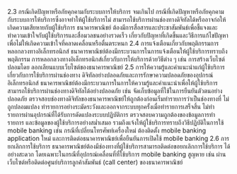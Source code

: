2.3 กรณีเกิดปัญหาหรือภัยคุกคามกับระบบการให้บริการ
จนเกินไป
กรณีที่เกิดปัญหาหรือภัยคุกคามกับระบบการให้บริการซึ่งอาจทำให้ผู้ใช้บริการไม่
สามารถใช้บริการผ่านช่องทางดิจิทัลได้หรืออาจก่อให้เกิดความเสียหายกับผู้ใช้บริการ ธนาคารพาณิชย์
ต้องมีการสื่อสารและประชาสัมพันธ์เพื่อชี้แจงและทำความเข้าใจกับผู้ใช้บริการและสื่อมวลชนอย่างรวดเร็ว
เกี่ยวกับปัญหาที่เกิดขึ้นและวิธีการแก้ไขปัญหา เพื่อไม่ให้เกิดความเข้าใจที่คลาดเคลื่อนหรือตื่นตระหนก
2.4 การแจ้งเตือนเกี่ยวกับพฤติกรรมการหลอกลวงทางอิเล็กทรอนิกส์
ธนาคารพาณิชย์ต้องมีกระบวนการในการแจ้งเตือนให้ผู้ใช้บริการทราบถึงพฤติกรรม
การหลอกลวงทางอิเล็กทรอนิกส์เกี่ยวกับการให้บริการด้วยวิธีต่าง ๆ เช่น การสร้างเว็บไซต์ปลอมโดย
ลอกเลียนแบบเว็บไซต์ของธนาคารพาณิชย์
2.5 การให้ความรู้และคำแนะนำแก่ผู้ใช้บริการเกี่ยวกับการใช้บริการผ่านช่องทาง
ดิจิทัลอย่างปลอดภัยและการรักษาความปลอดภัยของอุปกรณ์อิเล็กทรอนิกส์
ธนาคารพาณิชย์ต้องมีกระบวนการในการให้ความรู้และคำแนะนำเพื่อให้ผู้ใช้บริการ
สามารถใช้บริการผ่านช่องทางดิจิทัลได้อย่างปลอดภัย เช่น จัดเก็บข้อมูลที่ใช้ในการยืนยันตัวตนอย่าง
ปลอดภัย ตรวจสอบช่องทางดิจิทัลของธนาคารพาณิชย์ให้ถูกต้องก่อนเริ่มทำรายการว่าเป็นช่องทางที่
ไม่ถูกปลอมแปลง ทำรายการอย่างระมัดระวังและออกจากระบบทุกครั้งเมื่อทำรายการเสร็จสิ้น ไม่ทำ
รายการผ่านอุปกรณ์ที่ได้รับการดัดแปลงระบบปฏิบัติการ ตรวจสอบความถูกต้องของข้อมูลการทำรายการ
และข้อมูลของผู้ใช้บริการอย่างสม่ำเสมอ รวมถึงแจ้งให้ผู้ใช้บริการทราบถึงวิธีปฏิบัติในการใช้ mobile
banking เช่น กรณีที่เปลี่ยนโทรศัพท์เครื่องใหม่ ต้องติดตั้ง mobile banking application ใหม่
และการติดต่อธนาคารพาณิชย์เพื่อยืนยันการเปิดใช้ mobile banking
2.6 การยกเลิกการใช้บริการ
ธนาคารพาณิชย์ต้องมีช่องทางที่ผู้ใช้บริการสามารถติดต่อขอยกเลิกการใช้บริการ
ได้อย่างสะดวก โดยเฉพาะในกรณีที่อุปกรณ์เคลื่อนที่ที่ใช้บริการ mobile banking สูญหาย เช่น
ผ่านเว็บไซต์หรือติดต่อศูนย์บริการลูกค้าสัมพันธ์ (call center) ของธนาคารพาณิชย์
